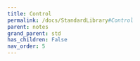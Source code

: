 ```yaml
---
title: Control
permalink: /docs/StandardLibrary#Control
parent: notes
grand_parent: std
has_children: False
nav_order: 5
---
```

